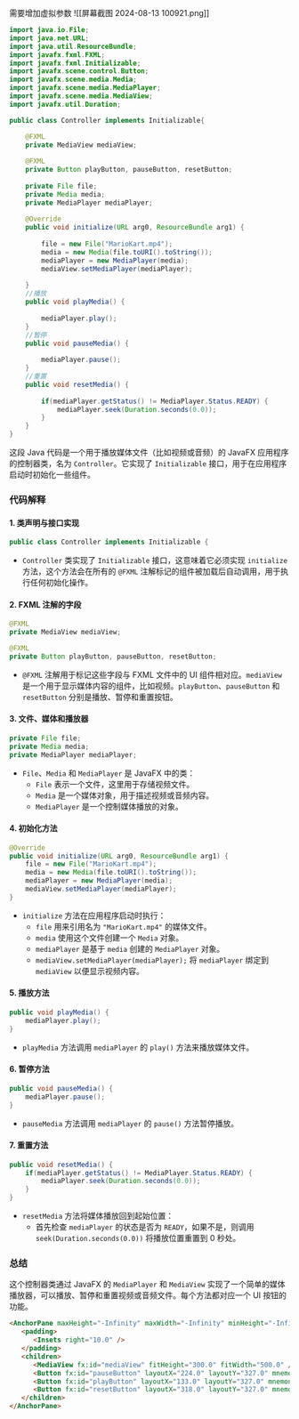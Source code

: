 需要增加虚拟参数
![[屏幕截图 2024-08-13 100921.png]]

```java
import java.io.File;
import java.net.URL;
import java.util.ResourceBundle;
import javafx.fxml.FXML;
import javafx.fxml.Initializable;
import javafx.scene.control.Button;
import javafx.scene.media.Media;
import javafx.scene.media.MediaPlayer;
import javafx.scene.media.MediaView;
import javafx.util.Duration;

public class Controller implements Initializable{

	@FXML
	private MediaView mediaView;
	
	@FXML
	private Button playButton, pauseButton, resetButton;
	
	private File file;
	private Media media;
	private MediaPlayer mediaPlayer;
	
	@Override
	public void initialize(URL arg0, ResourceBundle arg1) {
		
		file = new File("MarioKart.mp4");
		media = new Media(file.toURI().toString());
		mediaPlayer = new MediaPlayer(media);
		mediaView.setMediaPlayer(mediaPlayer);
		
	}
	//播放
	public void playMedia() {
		
		mediaPlayer.play();
	}
	//暂停
	public void pauseMedia() {
		
		mediaPlayer.pause();
	}
	//重置
	public void resetMedia() {
		
		if(mediaPlayer.getStatus() != MediaPlayer.Status.READY) {
			mediaPlayer.seek(Duration.seconds(0.0));
		}
	}
}
```

这段 Java 代码是一个用于播放媒体文件（比如视频或音频）的 JavaFX 应用程序的控制器类，名为 `Controller`。它实现了 `Initializable` 接口，用于在应用程序启动时初始化一些组件。

### 代码解释

#### 1. 类声明与接口实现
```java
public class Controller implements Initializable {
```
- `Controller` 类实现了 `Initializable` 接口，这意味着它必须实现 `initialize` 方法，这个方法会在所有的 `@FXML` 注解标记的组件被加载后自动调用，用于执行任何初始化操作。

#### 2. FXML 注解的字段
```java
@FXML
private MediaView mediaView;

@FXML
private Button playButton, pauseButton, resetButton;
```
- `@FXML` 注解用于标记这些字段与 FXML 文件中的 UI 组件相对应。`mediaView` 是一个用于显示媒体内容的组件，比如视频。`playButton`、`pauseButton` 和 `resetButton` 分别是播放、暂停和重置按钮。

#### 3. 文件、媒体和播放器
```java
private File file;
private Media media;
private MediaPlayer mediaPlayer;
```
- `File`、`Media` 和 `MediaPlayer` 是 JavaFX 中的类：
  - `File` 表示一个文件，这里用于存储视频文件。
  - `Media` 是一个媒体对象，用于描述视频或音频内容。
  - `MediaPlayer` 是一个控制媒体播放的对象。

#### 4. 初始化方法
```java
@Override
public void initialize(URL arg0, ResourceBundle arg1) {
    file = new File("MarioKart.mp4");
    media = new Media(file.toURI().toString());
    mediaPlayer = new MediaPlayer(media);
    mediaView.setMediaPlayer(mediaPlayer);
}
```
- `initialize` 方法在应用程序启动时执行：
  - `file` 用来引用名为 `"MarioKart.mp4"` 的媒体文件。
  - `media` 使用这个文件创建一个 `Media` 对象。
  - `mediaPlayer` 是基于 `media` 创建的 `MediaPlayer` 对象。
  - `mediaView.setMediaPlayer(mediaPlayer);` 将 `mediaPlayer` 绑定到 `mediaView` 以便显示视频内容。

#### 5. 播放方法
```java
public void playMedia() {
    mediaPlayer.play();
}
```
- `playMedia` 方法调用 `mediaPlayer` 的 `play()` 方法来播放媒体文件。

#### 6. 暂停方法
```java
public void pauseMedia() {
    mediaPlayer.pause();
}
```
- `pauseMedia` 方法调用 `mediaPlayer` 的 `pause()` 方法暂停播放。

#### 7. 重置方法
```java
public void resetMedia() {
    if(mediaPlayer.getStatus() != MediaPlayer.Status.READY) {
        mediaPlayer.seek(Duration.seconds(0.0));
    }
}
```
- `resetMedia` 方法将媒体播放回到起始位置：
  - 首先检查 `mediaPlayer` 的状态是否为 `READY`，如果不是，则调用 `seek(Duration.seconds(0.0))` 将播放位置重置到 0 秒处。

### 总结
这个控制器类通过 JavaFX 的 `MediaPlayer` 和 `MediaView` 实现了一个简单的媒体播放器，可以播放、暂停和重置视频或音频文件。每个方法都对应一个 UI 按钮的功能。

```html
<AnchorPane maxHeight="-Infinity" maxWidth="-Infinity" minHeight="-Infinity" minWidth="-Infinity" prefHeight="400.0" prefWidth="500.0" xmlns="http://javafx.com/javafx/15.0.1" xmlns:fx="http://javafx.com/fxml/1" fx:controller="application.Controller">
   <padding>
      <Insets right="10.0" />
   </padding>
   <children>
      <MediaView fx:id="mediaView" fitHeight="300.0" fitWidth="500.0" />
      <Button fx:id="pauseButton" layoutX="224.0" layoutY="327.0" mnemonicParsing="false" onAction="#pauseMedia" text="PAUSE" />
      <Button fx:id="playButton" layoutX="133.0" layoutY="327.0" mnemonicParsing="false" onAction="#playMedia" text="PLAY" />
      <Button fx:id="resetButton" layoutX="318.0" layoutY="327.0" mnemonicParsing="false" onAction="#resetMedia" text="RESET" />
   </children>
</AnchorPane>
```



